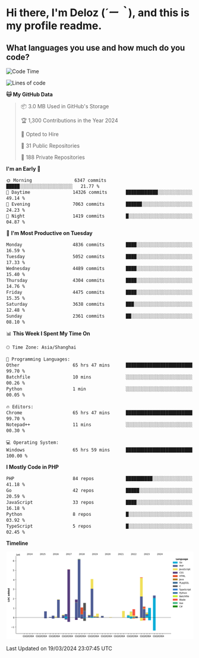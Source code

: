 # **Hi there, I'm Deloz (*´ー｀*), and this is my profile readme.**

## **What languages you use and how much do you code?**

<!--START_SECTION:waka-->
![Code Time](http://img.shields.io/badge/Code%20Time-3%2C517%20hrs%2040%20mins-blue)

![Lines of code](https://img.shields.io/badge/From%20Hello%20World%20I%27ve%20Written-36.3%20million%20lines%20of%20code-blue)

**🐱 My GitHub Data** 

> 📦 3.0 MB Used in GitHub's Storage 
 > 
> 🏆 1,300 Contributions in the Year 2024
 > 
> 💼 Opted to Hire
 > 
> 📜 31 Public Repositories 
 > 
> 🔑 188 Private Repositories 
 > 
**I'm an Early 🐤** 

```text
🌞 Morning                6347 commits        █████░░░░░░░░░░░░░░░░░░░░   21.77 % 
🌆 Daytime                14326 commits       ████████████░░░░░░░░░░░░░   49.14 % 
🌃 Evening                7063 commits        ██████░░░░░░░░░░░░░░░░░░░   24.23 % 
🌙 Night                  1419 commits        █░░░░░░░░░░░░░░░░░░░░░░░░   04.87 % 
```
📅 **I'm Most Productive on Tuesday** 

```text
Monday                   4836 commits        ████░░░░░░░░░░░░░░░░░░░░░   16.59 % 
Tuesday                  5052 commits        ████░░░░░░░░░░░░░░░░░░░░░   17.33 % 
Wednesday                4489 commits        ████░░░░░░░░░░░░░░░░░░░░░   15.40 % 
Thursday                 4304 commits        ████░░░░░░░░░░░░░░░░░░░░░   14.76 % 
Friday                   4475 commits        ████░░░░░░░░░░░░░░░░░░░░░   15.35 % 
Saturday                 3638 commits        ███░░░░░░░░░░░░░░░░░░░░░░   12.48 % 
Sunday                   2361 commits        ██░░░░░░░░░░░░░░░░░░░░░░░   08.10 % 
```


📊 **This Week I Spent My Time On** 

```text
🕑︎ Time Zone: Asia/Shanghai

💬 Programming Languages: 
Other                    65 hrs 47 mins      █████████████████████████   99.70 % 
Batchfile                10 mins             ░░░░░░░░░░░░░░░░░░░░░░░░░   00.26 % 
Python                   1 min               ░░░░░░░░░░░░░░░░░░░░░░░░░   00.05 % 

🔥 Editors: 
Chrome                   65 hrs 47 mins      █████████████████████████   99.70 % 
Notepad++                11 mins             ░░░░░░░░░░░░░░░░░░░░░░░░░   00.30 % 

💻 Operating System: 
Windows                  65 hrs 59 mins      █████████████████████████   100.00 % 
```

**I Mostly Code in PHP** 

```text
PHP                      84 repos            ██████████░░░░░░░░░░░░░░░   41.18 % 
Go                       42 repos            █████░░░░░░░░░░░░░░░░░░░░   20.59 % 
JavaScript               33 repos            ████░░░░░░░░░░░░░░░░░░░░░   16.18 % 
Python                   8 repos             █░░░░░░░░░░░░░░░░░░░░░░░░   03.92 % 
TypeScript               5 repos             █░░░░░░░░░░░░░░░░░░░░░░░░   02.45 % 
```



**Timeline**

![Lines of Code chart](https://raw.githubusercontent.com/deloz/deloz/main/assets/bar_graph.png)


 Last Updated on 19/03/2024 23:07:45 UTC
<!--END_SECTION:waka-->

